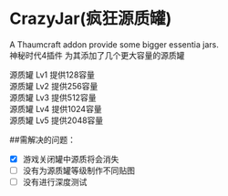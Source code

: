 # CrazyJar(疯狂源质罐)
A Thaumcraft addon provide some bigger essentia jars.  
神秘时代4插件 为其添加了几个更大容量的源质罐  

源质罐 Lv1 提供128容量  
源质罐 Lv2 提供256容量  
源质罐 Lv3 提供512容量  
源质罐 Lv4 提供1024容量  
源质罐 Lv5 提供2048容量  

##需解决的问题：  
- [x] 游戏关闭罐中源质将会消失
- [ ] 没有为源质罐等级制作不同贴图
- [ ] 没有进行深度测试